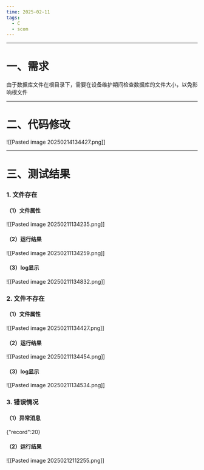 ```yaml
---
time: 2025-02-11
tags:
  - C
  - scom
---
```

--- 
# 一、需求
由于数据库文件在根目录下，需要在设备维护期间检查数据库的文件大小，以免影响根文件

---
# 二、代码修改

![[Pasted image 20250214134427.png]]

--- 
# 三、测试结果

### 1. 文件存在
#### （1）文件属性

![[Pasted image 20250211134235.png]]
#### （2）运行结果

![[Pasted image 20250211134259.png]]

#### （3）log显示

![[Pasted image 20250211134832.png]]

### 2. 文件不存在
#### （1）文件属性

![[Pasted image 20250211134427.png]]
#### （2）运行结果

![[Pasted image 20250211134454.png]]

#### （3）log显示

![[Pasted image 20250211134534.png]]

### 3. 错误情况
#### （1）异常消息
{"record":20}

#### （2）运行结果

![[Pasted image 20250212112255.png]]

